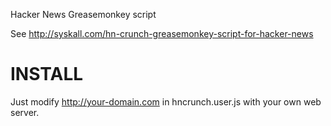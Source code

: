 Hacker News Greasemonkey script

See http://syskall.com/hn-crunch-greasemonkey-script-for-hacker-news

# INSTALL #

Just modify http://your-domain.com in hncrunch.user.js with your own web server.

